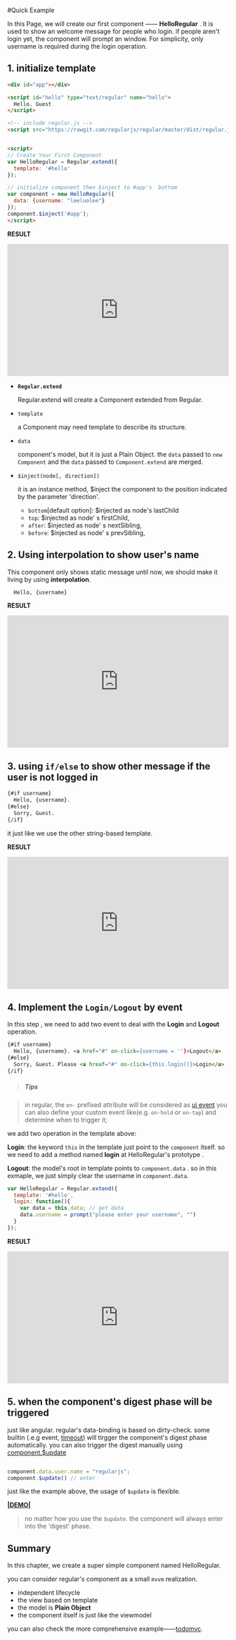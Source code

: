 
#Quick Example

In this Page, we will create our first component —— __HelloRegular__ . It is used to show an welcome message for people who login. if people aren't login yet, the component will prompt an window. For simplicity, only username is required during the login operation.



## 1. initialize template

```html
<div id="app"></div>

<script id="hello" type="text/regular" name="hello">
  Hello, Guest
</script>

<!-- include regular.js -->
<script src="https://rawgit.com/regularjs/regular/master/dist/regular.js"></script>


<script>
// Create Your First Component
var HelloRegular = Regular.extend({
  template: '#hello'
});

// initialize component then $inject to #app's  bottom
var component = new HelloRegular({
  data: {username: "leeluolee"}
});
component.$inject('#app');
</script>

```

__RESULT__


<iframe width="100%" height="300" src="http://jsfiddle.net/leeluolee/C2Gh9/1/embedded/result,js,html,resources" allowfullscreen="allowfullscreen" frameborder="0"></iframe>



* __`Regular.extend`__

  Regular.extend will create a Component extended from Regular.

* `template`

  a Component may need template to describe its structure.

* `data`

  component's model, but it is just a Plain Object.  the `data` passed to `new Component` and the `data` passed to `Component.extend` are merged.

<a name="$inject"></a>
* `$inject(node[, direction])`

  it is an instance method, $inject the component to the position indicated by the parameter 'direction'.
    * `bottom`[default option]: $injected as node's lastChild
    * `top`: $injected as node' s firstChild,
    * `after`: $injected as node' s nextSibling,
    * `before`: $injected as node' s prevSibling,






## 2. Using __interpolation__ to show user's name

This component only shows static message until now, we should make it living by using __interpolation__.


```html
  Hello, {username}
```

__RESULT__

<iframe width="100%" height="300" src="http://jsfiddle.net/leeluolee/C2Gh9/46/embedded/result,js,html,resources" allowfullscreen="allowfullscreen" frameborder="0"></iframe>


## 3. using `if/else` to show other message if the user is not logged in


```xml
{#if username}
  Hello, {username}.
{#else}
  Sorry, Guest.
{/if}
```

it just like we use the other string-based template.


__RESULT__

<iframe width="100%" height="300" src="http://jsfiddle.net/leeluolee/C2Gh9/47/embedded/result,js,html,resources" allowfullscreen="allowfullscreen" frameborder="0"></iframe>




## 4. Implement the `Login/Logout`  by event

In this step , we need to add two event to deal with the __Login__ and __Logout__ operation.

```html
{#if username}
  Hello, {username}. <a href="#" on-click={username = ''}>Logout</a>
{#else}
  Sorry, Guest. Please <a hreaf="#" on-click={this.login()}>Login</a>
{/if}

```

> <h5>Tips</h5>

>in regular,  the `on-` prefixed attribute will be considered as [ui event](../core/event.md)
> you can also define your custom event like(e.g. `on-hold` or `on-tap`) and determine when to trigger it;


we add two operation in the template above:


__Login__: the keyword `this` in the template just point to the `component` itself. so we need to add a method named __login__ at HelloRegular's prototype .

__Logout__: the model's root in template points to `component.data` . so in this exmaple, we just simply clear the username in `component.data`.



```javascript
var HelloRegular = Regular.extend({
  template: '#hello',
  login: function(){
    var data = this.data; // get data
    data.username = prompt("please enter your username", "")
  }
});

```

__RESULT__

<iframe width="100%" height="300" src="http://jsfiddle.net/leeluolee/C2Gh9/48/embedded/result,js,html,resources" allowfullscreen="allowfullscreen" frameborder="0"></iframe>




## 5. when the component's digest phase will be triggered

just like angular. regular's data-binding is based on dirty-check. some builtin (.e.g event, [timeout](../core/use.html#timeout)) will tirgger the component's digest phase automatically. you can also trigger the digest manually using [component.$update](../core/binding.html#update)


```javascript

component.data.user.name = "regularjs";
component.$update() // enter

```

just like the example above, the usage of `$update` is flexible.


__[|DEMO|](http://fiddle.jshell.net/leeluolee/C2Gh9/50/)__


> no matter how you use the `$update`. the component will always enter into the 'digest' phase.


## Summary

In this chapter, we create a super simple component named HelloRegular.

you can consider regular's component as a small `mvvm` realization.

- independent lifecycle
- the view based on template
- the model is __Plain Object__
- the component itself is just like the viewmodel


you can also check the more comprehensive example——[todomvc](http://codepen.io/leeluolee/pen/dGxCb).










